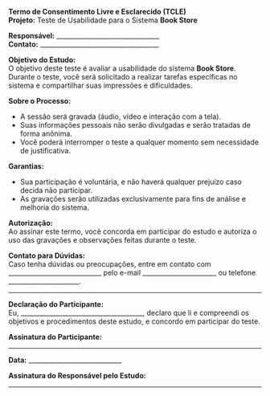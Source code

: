 **Termo de Consentimento Livre e Esclarecido (TCLE)**   
**Projeto:** Teste de Usabilidade para o Sistema **Book Store**  

**Responsável:** ________________________________  
**Contato:** _____________________________________  

**Objetivo do Estudo:**  
O objetivo deste teste é avaliar a usabilidade do sistema **Book Store**. Durante o teste, você será solicitado a realizar tarefas específicas no sistema e compartilhar suas impressões e dificuldades.

**Sobre o Processo:**  
- A sessão será gravada (áudio, vídeo e interação com a tela).
- Suas informações pessoais não serão divulgadas e serão tratadas de forma anônima.
- Você poderá interromper o teste a qualquer momento sem necessidade de justificativa.

**Garantias:**  
- Sua participação é voluntária, e não haverá qualquer prejuízo caso decida não participar.
- As gravações serão utilizadas exclusivamente para fins de análise e melhoria do sistema.

**Autorização:**  
Ao assinar este termo, você concorda em participar do estudo e autoriza o uso das gravações e observações feitas durante o teste.

**Contato para Dúvidas:**  
Caso tenha dúvidas ou preocupações, entre em contato com _____________________________ pelo e-mail _______________________ ou telefone ______________________.

---

**Declaração do Participante:**  
Eu, ______________________________________, declaro que li e compreendi os objetivos e procedimentos deste estudo, e concordo em participar do teste.

**Assinatura do Participante:**  
______________________________________  
**Data:** _____________________________  

**Assinatura do Responsável pelo Estudo:**  
______________________________________  
